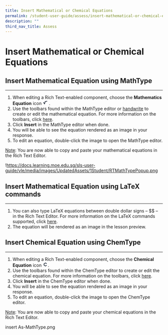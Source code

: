 ```yaml
---
title: Insert Mathematical or Chemical Equations
permalink: /student-user-guide/assess/insert-mathematical-or-chemical-equations/
description: ""
third_nav_title: Assess
---
```

<h1 id="insert-mathematical-or-chemical-equations">Insert Mathematical or Chemical Equations</h1>
<h2 id="-insert-mathematical-equation-using-mathtype-"><strong>Insert Mathematical Equation using MathType</strong></h2>
<hr>
<ol>
<li>When editing a Rich Text-enabled component, choose the <strong>Mathematics Equation</strong> icon <img style="width:1rem; display: inline;" src="/images/Icons/MathType.svg"> .</li>
<li>Use the toolbars found within the MathType editor or <a href="https://docs.wiris.com/en/mathtype/mathtype_web/handwritten-input">handwrite</a> to create or edit the mathematical equation. For more information on the toolbars, click <a href="https://docs.wiris.com/en/mathtype/mathtype_web/toolbar">here</a>.</li>
<li>Click <strong>Insert</strong> in the MathType editor when done.</li>
<li>You will be able to see the equation rendered as an image in your response.</li>
<li>To edit an equation, double-click the image to open the MathType editor.</li>
</ol>
<p><u>Note</u>: You are now able to copy and paste your mathematical equations in the Rich Text Editor. </p>
<p>!<a href="https://docs.learning.moe.edu.sg/sls-user-guide/vle/media/images/UpdatedAssets/1Student/RTMathTypePopup.png">https://docs.learning.moe.edu.sg/sls-user-guide/vle/media/images/UpdatedAssets/1Student/RTMathTypePopup.png</a></p>
<h2 id="-insert-mathematical-equation-using-latex-commands-"><strong>Insert Mathematical Equation using LaTeX commands</strong></h2>
<hr>
<ol>
<li>You can also type LaTeX equations between double dollar signs – $$ – in the Rich Text Editor. For more information on the LaTeX commands supported, click <a href="https://docs.wiris.com/en/mathtype/mathtype_web/latex-support">here</a>.</li>
<li>The equation will be rendered as an image in the lesson preview.</li>
</ol>
<h2 id="-insert-chemical-equation-using-chemtype-"><strong>Insert Chemical Equation using ChemType</strong></h2>
<hr>
<ol>
<li>When editing a Rich Text-enabled component, choose the <strong>Chemical Equation</strong> icon <img style="width:1rem; display: inline;" src="/images/Icons/ChemType.svg">.</li>
<li>Use the toolbars found within the ChemType editor to create or edit the chemical equation. For more information on the toolbars, click <a href="https://docs.wiris.com/en/mathtype/mathtype_web/chemistry">here</a>.</li>
<li>Click <strong>Insert</strong> in the ChemType editor when done.</li>
<li>You will be able to see the equation rendered as an image in your response. </li>
<li>To edit an equation, double-click the image to open the ChemType editor.</li>
</ol>
<p><u>Note</u>: You are now able to copy and paste your chemical equations in the Rich Text Editor.</p>
insert As-MathType.png